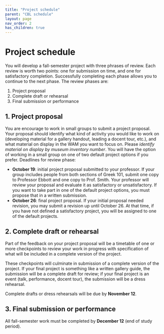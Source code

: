 ```yaml
---
title: "Project schedule"
parent: "CBL schedule"
layout: page
nav_order: 2
has_children: true
---
```



# Project schedule

You will develop a fall-semester project with three phrases of review. Each review is worth two points: one for submission on time, and one for satisfactory completion.  Successfully completing each phase allows you to continue to the next phase.  The review phases are:

1. Project proposal
2. Complete draft or rehearsal
3. Final submission or performance



## 1. Project proposal

You are encourage to work in small groups to submit a project proposal.  Your proposal should identify what kind of activity you would like to work on (developing material for a gallery handout, leading a docent tour, etc.), and what material on display in the WAM you want to focus on.  Please *identify material on display by museum inventory number*.  You will have the option of working in a small group on one of two default project options if you prefer.  Deadlines for review phase:

- **October 19**: initial project proposal submitted to your professor. If your group includes people from both sections of Greek 101, submit one copy to Professor Ebbott and one copy to Prof. Smith.  Your professor will review your proposal and evaluate it as satisfactory or unsatisfactory.  If you want to take part in one of the default project options, you must propose that in a written submission.
- **October 26**: final project proposal.  If your initial proposal needed revision, you may submit a revision up until October 26.  At that time, if you have not defined a satisfactory project, you will be assigned to one of the default projects.

## 2. Complete draft or rehearsal

Part of the feedback on your project proposal will be a timetable of one or more checkpoints to review your work in progress with specification of what will be included in a complete version of the project.

These checkpoints will culminate in submission of a complete version of the project.  If your final project is something like a written gallery guide, the submission will be a complete draft for review; if your final project is an event (talk, performance, docent tour), the submission will be a dress rehearsal.

Complete drafts or dress rehearsals will be due by **November 12**.


## 3. Final submission or performance

All fall-semester work must be completed by **December 12** (end of study period).

